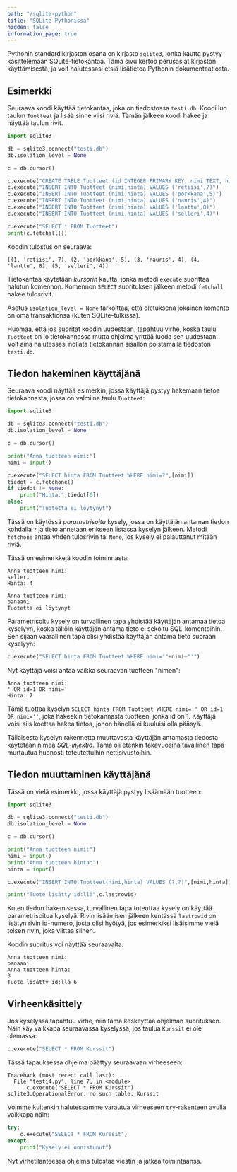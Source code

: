 ```yaml
---
path: "/sqlite-python"
title: "SQLite Pythonissa"
hidden: false
information_page: true
---
```


Pythonin standardikirjaston osana on kirjasto `sqlite3`,
jonka kautta pystyy käsittelemään SQLite-tietokantaa.
Tämä sivu kertoo perusasiat kirjaston käyttämisestä,
ja voit halutessasi etsiä lisätietoa Pythonin dokumentaatiosta.

## Esimerkki

Seuraava koodi käyttää tietokantaa, joka on tiedostossa `testi.db`.
Koodi luo taulun `Tuotteet` ja lisää sinne viisi riviä.
Tämän jälkeen koodi hakee ja näyttää taulun rivit.

```python
import sqlite3

db = sqlite3.connect("testi.db")
db.isolation_level = None

c = db.cursor()

c.execute("CREATE TABLE Tuotteet (id INTEGER PRIMARY KEY, nimi TEXT, hinta INTEGER)")
c.execute("INSERT INTO Tuotteet (nimi,hinta) VALUES ('retiisi',7)")
c.execute("INSERT INTO Tuotteet (nimi,hinta) VALUES ('porkkana',5)")
c.execute("INSERT INTO Tuotteet (nimi,hinta) VALUES ('nauris',4)")
c.execute("INSERT INTO Tuotteet (nimi,hinta) VALUES ('lanttu',8)")
c.execute("INSERT INTO Tuotteet (nimi,hinta) VALUES ('selleri',4)")

c.execute("SELECT * FROM Tuotteet")
print(c.fetchall())
```

Koodin tulostus on seuraava:

```x
[(1, 'retiisi', 7), (2, 'porkkana', 5), (3, 'nauris', 4), (4, 'lanttu', 8), (5, 'selleri', 4)]
```

Tietokantaa käytetään _kursorin_ kautta,
jonka metodi `execute` suorittaa halutun komennon.
Komennon `SELECT` suorituksen jälkeen metodi `fetchall`
hakee tulosrivit.

Asetus `isolation_level = None` tarkoittaa, että oletuksena jokainen
komento on oma transaktionsa (kuten SQLite-tulkissa).

Huomaa, että jos suoritat koodin uudestaan,
tapahtuu virhe, koska taulu `Tuotteet` on jo tietokannassa mutta
ohjelma yrittää luoda sen uudestaan.
Voit aina halutessasi nollata tietokannan sisällön
poistamalla tiedoston `testi.db`.


## Tiedon hakeminen käyttäjänä

Seuraava koodi näyttää esimerkin, jossa käyttäjä pystyy
hakemaan tietoa tietokannasta, jossa on valmiina taulu `Tuotteet`:

```python
import sqlite3

db = sqlite3.connect("testi.db")
db.isolation_level = None

c = db.cursor()

print("Anna tuotteen nimi:")
nimi = input()

c.execute("SELECT hinta FROM Tuotteet WHERE nimi=?",[nimi])
tiedot = c.fetchone()
if tiedot != None:
    print("Hinta:",tiedot[0])
else:
    print("Tuotetta ei löytynyt")    
```

Tässä on käytössä _parametrisoitu_ kysely,
jossa on käyttäjän antaman tiedon kohdalla `?` ja
tieto annetaan erikseen listassa kyselyn jälkeen.
Metodi `fetchone` antaa yhden tulosrivin tai `None`,
jos kysely ei palauttanut mitään riviä.

Tässä on esimerkkejä koodin toiminnasta:

```x
Anna tuotteen nimi:
selleri
Hinta: 4
```

```x
Anna tuotteen nimi:
banaani
Tuotetta ei löytynyt
```

<text-box variant='hint' name='Turvallinen kysely'>

Parametrisoitu kysely on turvallinen tapa yhdistää käyttäjän
antamaa tietoa kyselyyn,
koska tällöin käyttäjän antama tieto ei sekoitu SQL-komentoihin.
Sen sijaan vaarallinen tapa olisi yhdistää käyttäjän antama
tieto suoraan kyselyyn:

```python
c.execute("SELECT hinta FROM Tuotteet WHERE nimi='"+nimi+"'")
```

Nyt käyttäjä voisi antaa vaikka seuraavan tuotteen "nimen":

```x
Anna tuotteen nimi:
' OR id=1 OR nimi='
Hinta: 7
```

Tämä tuottaa kyselyn `SELECT hinta FROM Tuotteet WHERE nimi='' OR id=1 OR nimi=''`,
joka hakeekin tietokannasta tuotteen, jonka id on 1.
Käyttäjä voisi siis koettaa hakea tietoa, johon hänellä ei kuuluisi olla pääsyä.

Tällaisesta kyselyn rakennetta muuttavasta käyttäjän antamasta
tiedosta käytetään nimeä _SQL-injektio_.
Tämä oli etenkin takavuosina tavallinen tapa murtautua
huonosti toteutettuihin nettisivustoihin.

</text-box>

## Tiedon muuttaminen käyttäjänä

Tässä on vielä esimerkki, jossa käyttäjä pystyy lisäämään tuotteen:

```python
import sqlite3

db = sqlite3.connect("testi.db")
db.isolation_level = None

c = db.cursor()

print("Anna tuotteen nimi:")
nimi = input()
print("Anna tuotteen hinta:")
hinta = input()

c.execute("INSERT INTO Tuotteet(nimi,hinta) VALUES (?,?)",[nimi,hinta])

print("Tuote lisätty id:llä",c.lastrowid)
```

Kuten tiedon hakemisessa, turvallinen tapa toteuttaa kysely on
käyttää parametrisoitua kyselyä.
Rivin lisäämisen jälkeen kentässä `lastrowid` on 
lisätyn rivin id-numero, josta olisi hyötyä,
jos esimerkiksi lisäisimme vielä toisen rivin,
joka viittaa siihen.

Koodin suoritus voi näyttää seuraavalta:

```x
Anna tuotteen nimi:
banaani
Anna tuotteen hinta:
3
Tuote lisätty id:llä 6
```

## Virheenkäsittely

Jos kyselyssä tapahtuu virhe, niin tämä keskeyttää ohjelman suorituksen.
Näin käy vaikkapa seuraavassa kyselyssä, jos taulua `Kurssit` ei ole olemassa:

```python
c.execute("SELECT * FROM Kurssit")
```

Tässä tapauksessa ohjelma päättyy seuraavaan virheeseen:

```x
Traceback (most recent call last):
  File "testi4.py", line 7, in <module>
      c.execute("SELECT * FROM Kurssit")
sqlite3.OperationalError: no such table: Kurssit
```

Voimme kuitenkin halutessamme varautua virheeseen `try`-rakenteen
avulla vaikkapa näin:

```python
try:
    c.execute("SELECT * FROM Kurssit")
except:
    print("Kysely ei onnistunut")    
```

Nyt virhetilanteessa ohjelma tulostaa viestin ja jatkaa toimintaansa.

